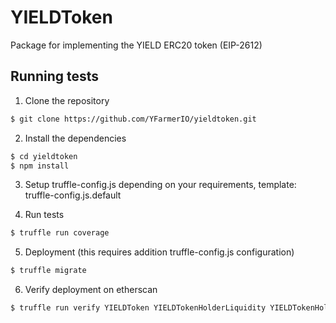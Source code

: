 # YIELDToken

Package for implementing the YIELD ERC20 token (EIP-2612)

## Running tests

1. Clone the repository

```bash
$ git clone https://github.com/YFarmerIO/yieldtoken.git
```

2. Install the dependencies

```bash
$ cd yieldtoken
$ npm install
```

3. Setup truffle-config.js depending on your requirements, template: truffle-config.js.default

4. Run tests

```bash
$ truffle run coverage
```

5. Deployment (this requires addition truffle-config.js configuration)

```bash
$ truffle migrate
```

6. Verify deployment on etherscan
```bash
$ truffle run verify YIELDToken YIELDTokenHolderLiquidity YIELDTokenHolderMarketing YIELDTokenHolderStakingRewards YIELDTokenHolderTeam --network {deployed network here}
```